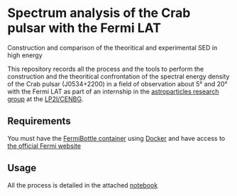 # Spectrum analysis of the Crab pulsar with the Fermi LAT

Construction and comparison of the theoritical and experimental SED in high energy

This repository records all the process and the tools to perform the construction and the theoritical confrontation of the spectral energy density of the Crab pulsar (J0534+2200) in a field of observation about 5° and 20° with the Fermi LAT as part of an internship in the [astroparticles research group](https://www.lp2ib.in2p3.fr/astro-neutrino/astroparticules/) at the [LP2I/CENBG](https://www.lp2ib.in2p3.fr).

## Requirements

You must have the [FermiBottle container](https://github.com/fermi-lat/FermiBottle) using [Docker](https://www.docker.com/products/docker-desktop/) and have access to [the official Fermi website](https://fermi.gsfc.nasa.gov/)


## Usage

All the process is detailed in the attached [notebook](./analysis.ipynb)
